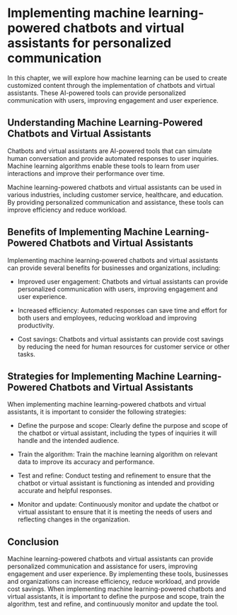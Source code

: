 Implementing machine learning-powered chatbots and virtual assistants for personalized communication
==================================================================================================================================================================

In this chapter, we will explore how machine learning can be used to create customized content through the implementation of chatbots and virtual assistants. These AI-powered tools can provide personalized communication with users, improving engagement and user experience.

Understanding Machine Learning-Powered Chatbots and Virtual Assistants
----------------------------------------------------------------------

Chatbots and virtual assistants are AI-powered tools that can simulate human conversation and provide automated responses to user inquiries. Machine learning algorithms enable these tools to learn from user interactions and improve their performance over time.

Machine learning-powered chatbots and virtual assistants can be used in various industries, including customer service, healthcare, and education. By providing personalized communication and assistance, these tools can improve efficiency and reduce workload.

Benefits of Implementing Machine Learning-Powered Chatbots and Virtual Assistants
---------------------------------------------------------------------------------

Implementing machine learning-powered chatbots and virtual assistants can provide several benefits for businesses and organizations, including:

* Improved user engagement: Chatbots and virtual assistants can provide personalized communication with users, improving engagement and user experience.

* Increased efficiency: Automated responses can save time and effort for both users and employees, reducing workload and improving productivity.

* Cost savings: Chatbots and virtual assistants can provide cost savings by reducing the need for human resources for customer service or other tasks.

Strategies for Implementing Machine Learning-Powered Chatbots and Virtual Assistants
------------------------------------------------------------------------------------

When implementing machine learning-powered chatbots and virtual assistants, it is important to consider the following strategies:

* Define the purpose and scope: Clearly define the purpose and scope of the chatbot or virtual assistant, including the types of inquiries it will handle and the intended audience.

* Train the algorithm: Train the machine learning algorithm on relevant data to improve its accuracy and performance.

* Test and refine: Conduct testing and refinement to ensure that the chatbot or virtual assistant is functioning as intended and providing accurate and helpful responses.

* Monitor and update: Continuously monitor and update the chatbot or virtual assistant to ensure that it is meeting the needs of users and reflecting changes in the organization.

Conclusion
----------

Machine learning-powered chatbots and virtual assistants can provide personalized communication and assistance for users, improving engagement and user experience. By implementing these tools, businesses and organizations can increase efficiency, reduce workload, and provide cost savings. When implementing machine learning-powered chatbots and virtual assistants, it is important to define the purpose and scope, train the algorithm, test and refine, and continuously monitor and update the tool.
